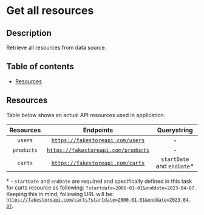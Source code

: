 # Get all resources

## Description

Retrieve all resources from data source.

## Table of contents

- [Resources](#resources)

## Resources

Table below shows an actual API resources used in application.

| Resources  |                                Endpoints                                 |         Querystring         |
| :--------: | :----------------------------------------------------------------------: | :-------------------------: |
|  `users`   |    [`https://fakestoreapi.com/users`](https://fakestoreapi.com/users)    |              -              |
| `products` | [`https://fakestoreapi.com/products`](https://fakestoreapi.com/products) |              -              |
|  `carts`   |    [`https://fakestoreapi.com/carts`](https://fakestoreapi.com/carts)    | `startDate` and `endDate`\* |

\* - `startDate` and `endDate` are required and specifically defined in this task for carts resource as following:
`?startdate=2000-01-01&enddate=2023-04-07`.<br/>
Keeping this in mind, following URL will be:
[`https://fakestoreapi.com/carts?startdate=2000-01-01&enddate=2023-04-07`](https://fakestoreapi.com/carts?startdate=2000-01-01&enddate=2023-04-07).
